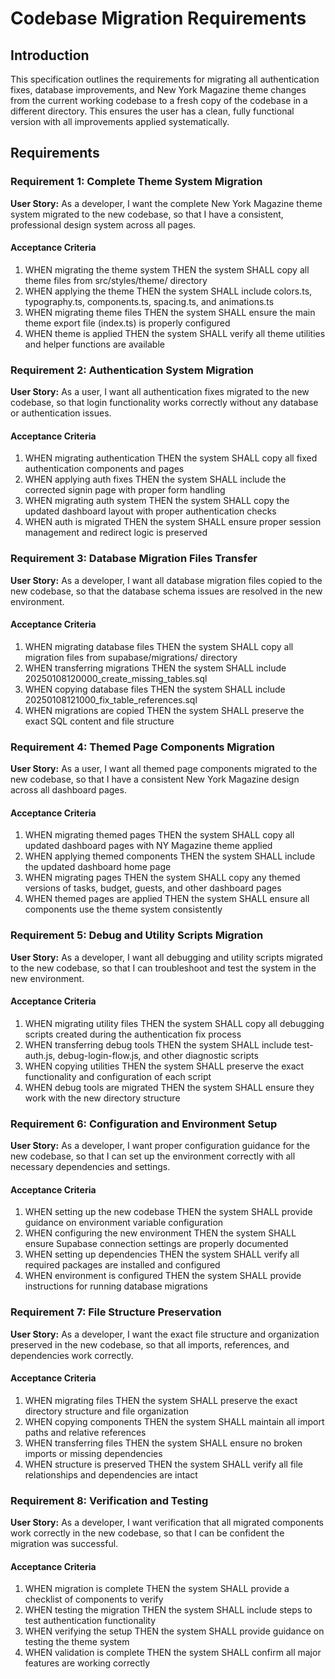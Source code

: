 # Codebase Migration Requirements

## Introduction

This specification outlines the requirements for migrating all authentication fixes, database improvements, and New York Magazine theme changes from the current working codebase to a fresh copy of the codebase in a different directory. This ensures the user has a clean, fully functional version with all improvements applied systematically.

## Requirements

### Requirement 1: Complete Theme System Migration

**User Story:** As a developer, I want the complete New York Magazine theme system migrated to the new codebase, so that I have a consistent, professional design system across all pages.

#### Acceptance Criteria

1. WHEN migrating the theme system THEN the system SHALL copy all theme files from src/styles/theme/ directory
2. WHEN applying the theme THEN the system SHALL include colors.ts, typography.ts, components.ts, spacing.ts, and animations.ts
3. WHEN migrating theme files THEN the system SHALL ensure the main theme export file (index.ts) is properly configured
4. WHEN theme is applied THEN the system SHALL verify all theme utilities and helper functions are available

### Requirement 2: Authentication System Migration

**User Story:** As a user, I want all authentication fixes migrated to the new codebase, so that login functionality works correctly without any database or authentication issues.

#### Acceptance Criteria

1. WHEN migrating authentication THEN the system SHALL copy all fixed authentication components and pages
2. WHEN applying auth fixes THEN the system SHALL include the corrected signin page with proper form handling
3. WHEN migrating auth system THEN the system SHALL copy the updated dashboard layout with proper authentication checks
4. WHEN auth is migrated THEN the system SHALL ensure proper session management and redirect logic is preserved

### Requirement 3: Database Migration Files Transfer

**User Story:** As a developer, I want all database migration files copied to the new codebase, so that the database schema issues are resolved in the new environment.

#### Acceptance Criteria

1. WHEN migrating database files THEN the system SHALL copy all migration files from supabase/migrations/ directory
2. WHEN transferring migrations THEN the system SHALL include 20250108120000_create_missing_tables.sql
3. WHEN copying database files THEN the system SHALL include 20250108121000_fix_table_references.sql
4. WHEN migrations are copied THEN the system SHALL preserve the exact SQL content and file structure

### Requirement 4: Themed Page Components Migration

**User Story:** As a user, I want all themed page components migrated to the new codebase, so that I have a consistent New York Magazine design across all dashboard pages.

#### Acceptance Criteria

1. WHEN migrating themed pages THEN the system SHALL copy all updated dashboard pages with NY Magazine theme applied
2. WHEN applying themed components THEN the system SHALL include the updated dashboard home page
3. WHEN migrating pages THEN the system SHALL copy any themed versions of tasks, budget, guests, and other dashboard pages
4. WHEN themed pages are applied THEN the system SHALL ensure all components use the theme system consistently

### Requirement 5: Debug and Utility Scripts Migration

**User Story:** As a developer, I want all debugging and utility scripts migrated to the new codebase, so that I can troubleshoot and test the system in the new environment.

#### Acceptance Criteria

1. WHEN migrating utility files THEN the system SHALL copy all debugging scripts created during the authentication fix process
2. WHEN transferring debug tools THEN the system SHALL include test-auth.js, debug-login-flow.js, and other diagnostic scripts
3. WHEN copying utilities THEN the system SHALL preserve the exact functionality and configuration of each script
4. WHEN debug tools are migrated THEN the system SHALL ensure they work with the new directory structure

### Requirement 6: Configuration and Environment Setup

**User Story:** As a developer, I want proper configuration guidance for the new codebase, so that I can set up the environment correctly with all necessary dependencies and settings.

#### Acceptance Criteria

1. WHEN setting up the new codebase THEN the system SHALL provide guidance on environment variable configuration
2. WHEN configuring the new environment THEN the system SHALL ensure Supabase connection settings are properly documented
3. WHEN setting up dependencies THEN the system SHALL verify all required packages are installed and configured
4. WHEN environment is configured THEN the system SHALL provide instructions for running database migrations

### Requirement 7: File Structure Preservation

**User Story:** As a developer, I want the exact file structure and organization preserved in the new codebase, so that all imports, references, and dependencies work correctly.

#### Acceptance Criteria

1. WHEN migrating files THEN the system SHALL preserve the exact directory structure and file organization
2. WHEN copying components THEN the system SHALL maintain all import paths and relative references
3. WHEN transferring files THEN the system SHALL ensure no broken imports or missing dependencies
4. WHEN structure is preserved THEN the system SHALL verify all file relationships and dependencies are intact

### Requirement 8: Verification and Testing

**User Story:** As a developer, I want verification that all migrated components work correctly in the new codebase, so that I can be confident the migration was successful.

#### Acceptance Criteria

1. WHEN migration is complete THEN the system SHALL provide a checklist of components to verify
2. WHEN testing the migration THEN the system SHALL include steps to test authentication functionality
3. WHEN verifying the setup THEN the system SHALL provide guidance on testing the theme system
4. WHEN validation is complete THEN the system SHALL confirm all major features are working correctly